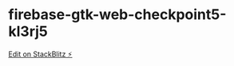 # firebase-gtk-web-checkpoint5-kl3rj5

[Edit on StackBlitz ⚡️](https://stackblitz.com/edit/firebase-gtk-web-checkpoint5-kl3rj5)